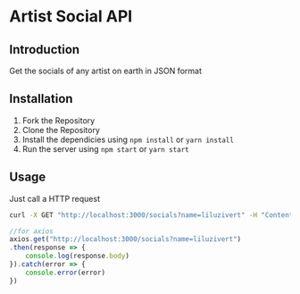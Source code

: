 # Artist Social API

## Introduction

Get the socials of any artist on earth in JSON format

## Installation

1. Fork the Repository
2. Clone the Repository
3. Install the dependicies using ``npm install`` or ``yarn install``
4. Run the server using ``npm start`` or ``yarn start``

## Usage

Just call a HTTP request 

```bash
curl -X GET "http://localhost:3000/socials?name=liluzivert" -H "Content-Type: application/json"
```

```javascript
//for axios
axios.get("http://localhost:3000/socials?name=liluzivert")
.then(response => {
    console.log(response.body)
}).catch(error => {
    console.error(error)
})
```